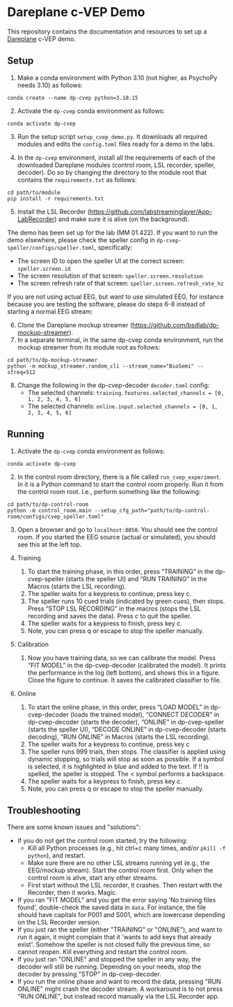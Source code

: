 # Dareplane c-VEP Demo

This repository contains the documentation and resources to set up a [Dareplane](https://github.com/bsdlab/Dareplane) c-VEP demo. 

## Setup

1. Make a conda environment with Python 3.10 (not higher, as PsychoPy needs 3.10) as follows:

```
conda create --name dp-cvep python=3.10.15
```

2. Activate the `dp-cvep` conda environment as follows:

```
conda activate dp-cvep
```

3. Run the setup script `setup_cvep_demo.py`. It downloads all required modules and edits the `config.toml` files ready for a demo in the labs. 

4. In the `dp-cvep` environment, install all the requirements of each of the downloaded Dareplane modules (control room, LSL recorder, speller, decoder). Do so by changing the directory to the module root that contains the `requirements.txt` as follows:

```
cd path/to/module
pip install -r requirements.txt
```

5. Install the LSL Recorder (https://github.com/labstreaminglayer/App-LabRecorder) and make sure it is alive (on the background).

The demo has been set up for the lab (MM 01.422). If you want to run the demo elsewhere, please check the speller config in `dp-cvep-speller/configs/speller.toml`, specifically:
  - The screen ID to open the speller UI at the correct screen: `speller.screen.id`
  - The screen resolution of that screen: `speller.screen.resolution`
  - The screen refresh rate of that screen: `speller.screen.refresh_rate_hz`

If you are not using actual EEG, but want to use simulated EEG, for instance because you are testing the software, please do steps 6-8 instead of starting a normal EEG stream:

6. Clone the Dareplane mockup streamer (https://github.com/bsdlab/dp-mockup-streamer).
7. In a separate terminal, in the same dp-cvep conda environment, run the mockup streamer from its module root as follows:

```
cd path/to/dp-mockup-streamer
python -m mockup_streamer.random_cli --stream_name="BioSemi" --sfreq=512
```

8. Change the following in the dp-cvep-decoder `decoder.toml` config:
   - The selected channels: `training.features.selected_channels = [0, 1, 2, 3, 4, 5, 6]`
   - The selected channels: `online.input.selected_channels = [0, 1, 2, 3, 4, 5, 6]`

## Running

1. Activate the `dp-cvep` conda environment as follows:

```
conda activate dp-cvep
```

2. In the control room directory, there is a file called `run_cvep_experiment`. In it is a Python command to start the control room properly. Run it from the control room root. I.e., perform something like the following:

```
cd path/to/dp-control-room
python -m control_room.main --setup_cfg_path="path/to/dp-control-room/configs/cvep_speller.toml"
```

3. Open a browser and go to `localhost:8050`. You should see the control room. If you started the EEG source (actual or simulated), you should see this at the left top.

4. Training 
   1. To start the training phase, in this order, press “TRAINING” in the dp-cvep-speller (starts the speller UI) and “RUN TRAINING” in the Macros (starts the LSL recording). 
   2. The speller waits for a keypress to continue, press key c.
   3. The speller runs 10 cued trials (indicated by green cues), then stops. Press “STOP LSL RECORDING” in the macros (stops the LSL recording and saves the data). Press c to quit the speller.
   4. The speller waits for a keypress to finish, press key c. 
   5. Note, you can press q or escape to stop the speller manually.

5. Calibration
   1. Now you have training data, so we can calibrate the model. Press “FIT MODEL” in the dp-cvep-decoder (calibrated the model). It prints the performance in the log (left bottom), and shows this in a figure. Close the figure to continue. It saves the calibrated classifier to file. 
 
6. Online
   1. To start the online phase, in this order, press “LOAD MODEL” in dp-cvep-decoder (loads the trained model), “CONNECT DECODER” in dp-cvep-decoder (starts the decoder), “ONLINE” in dp-cvep-speller (starts the speller UI), “DECODE ONLINE” in dp-cvep-decoder (starts decoding), “RUN ONLINE” in Macros (starts the LSL recording). 
   2. The speller waits for a keypress to continue, press key c 
   3. The speller runs 999 trials, then stops. The classifier is applied using dynamic stopping, so trials will stop as soon as possible. If a symbol is selected, it is highlighted in blue and added to the text. If !! is spelled, the speller is stopped. The < symbol performs a backspace.
   4. The speller waits for a keypress to finish, press key c.
   5. Note, you can press q or escape to stop the speller manually. 

## Troubleshooting
There are some known issues and "solutions": 
- If you do not get the control room started, try the following: 
  - Kill all Python processes (e.g., hit ctrl+c many times, and/or `pkill -f python`), and restart.
  - Make sure there are no other LSL streams running yet (e.g., the EEG/mockup stream). Start the control room first. Only when the control room is alive, start any other streams.
  - First start without the LSL recorder, it crashes. Then restart with the Recorder, then it works. Magic.
- If you ran "FIT MODEL" and you get the error saying 'No training files found', double-check the saved data in `data`. For instance, the file should have capitals for P001 and S001, which are lowercase depending on the LSL Recorder version.
- If you just ran the speller (either "TRAINING" or "ONLINE"), and want to run it again, it might complain that it 'wants to add keys that already exist'. Somehow the speller is not closed fully the previous time, so cannot reopen. Kill everything and restart the control room. 
- If you just ran "ONLINE" and stopped the speller in any way, the decoder will still be running. Depending on your needs, stop the decoder by pressing "STOP" in dp-cvep-decoder.
- If you run the online phase and want to record the data, pressing "RUN ONLINE" might crash the decoder stream. A workaround is to not press "RUN ONLINE", but instead record manually via the LSL Recorder app.
